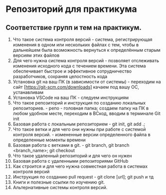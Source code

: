 # Репозиторий для практикума
## Соответствие групп и тем на практикум.

1. Что такое система контроля версий - система, регистрирующая изменения в одном или нескольких файлах с тем, чтобы в дальнейшем была возможность вернуться к определённым старым версиям этих файлов
2. Для чего нужна система контроля версий - позволяет отслеживать изменения исходного кода с течением времени. Эта система обеспечивает быстрое и эффективное сотрудничество разработчиков, сохраняя целостность кода
3. Установка git на ваш ПК (в зависимости от системы) - переходим на сайт [https://git-scm.com/downloads] качаем под вашу ОС, устанавливам
4. Установка VSCode на ваш ПК - следуем инструкциям
5. Что такое репозиторий и инструкция по созданию локальных репозиториев. - репо - головная папка; создаем папку на ПК в любом удобном месте, переходим в ВСкод, вводим в терминале Git init 
6. Базовая работа с локальным репозиторием - git init, git add .;
7. Что такое ветки и для чего они нужны при работе с системой контроля версий. - измененные версии определенного файла в определенные моменты времени
8. Базовая работа с ветками в git. - git branch, git branch <branch_name>; git checkout
9. Что такое удаленный репозиторий и для чего он нужен
10. Базовая работа с удаленными репозиториями GitHub
11. Как строится и для чего нужна совместная работа в системах контроля версий
12. Инструкция по созданию pull request - git clone [url]; git push  и тд
13. Книги и полезные ссылки по изучению git.
14. Альтернативные системы контроля версий.
